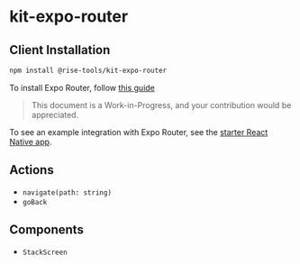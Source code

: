 # kit-expo-router

## Client Installation

```sh
npm install @rise-tools/kit-expo-router
```

To install Expo Router, follow [this guide](https://docs.expo.dev/router/installation/)

> This document is a Work-in-Progress, and your contribution would be appreciated. 

To see an example integration with Expo Router, see the [starter React Native app](https://github.com/rise-tools/rise-mobile-quickstart).

## Actions

- `navigate(path: string)`
- `goBack`

## Components

- `StackScreen`
